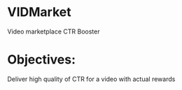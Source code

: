 VIDMarket
=========
Video marketplace CTR Booster

Objectives:
========
Deliver high quality of CTR for a video with actual rewards
